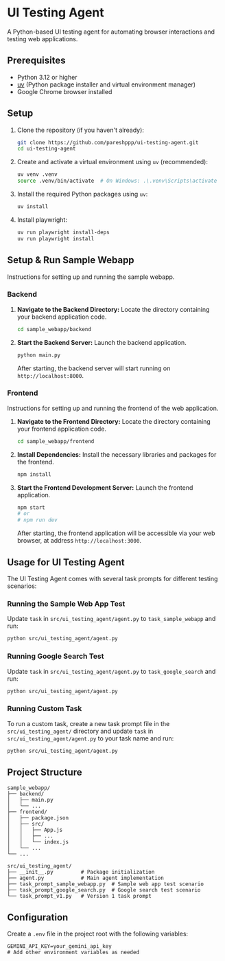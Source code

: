 # UI Testing Agent

A Python-based UI testing agent for automating browser interactions and testing web applications.

## Prerequisites

- Python 3.12 or higher
- [uv](https://github.com/astral-sh/uv) (Python package installer and virtual environment manager)
- Google Chrome browser installed

## Setup

1. Clone the repository (if you haven't already):
   ```bash
   git clone https://github.com/pareshppp/ui-testing-agent.git
   cd ui-testing-agent
   ```

2. Create and activate a virtual environment using `uv` (recommended):
   ```bash
   uv venv .venv
   source .venv/bin/activate  # On Windows: .\.venv\Scripts\activate
   ```

3. Install the required Python packages using `uv`:
   ```bash
   uv install
   ```
   
4. Install playwright:
   ```bash
   uv run playwright install-deps
   uv run playwright install
   ```

## Setup & Run Sample Webapp

Instructions for setting up and running the sample webapp.

### Backend

1.  **Navigate to the Backend Directory:**
    Locate the directory containing your backend application code.
    ```bash
    cd sample_webapp/backend
    ```

2.  **Start the Backend Server:**
    Launch the backend application.
    ```bash
    python main.py
    ```
    After starting, the backend server will start running on `http://localhost:8000`.

### Frontend

Instructions for setting up and running the frontend of the web application.

1.  **Navigate to the Frontend Directory:**
    Locate the directory containing your frontend application code.
    ```bash
    cd sample_webapp/frontend
    ```

2.  **Install Dependencies:**
    Install the necessary libraries and packages for the frontend.
    ```bash
    npm install
    ```

3.  **Start the Frontend Development Server:**
    Launch the frontend application.
    ```bash
    npm start
    # or
    # npm run dev
    ```
    After starting, the frontend application will be accessible via your web browser, at address `http://localhost:3000`.


## Usage for UI Testing Agent

The UI Testing Agent comes with several task prompts for different testing scenarios:

### Running the Sample Web App Test

Update `task` in `src/ui_testing_agent/agent.py` to `task_sample_webapp` and run:

```bash
python src/ui_testing_agent/agent.py
```

### Running Google Search Test

Update `task` in `src/ui_testing_agent/agent.py` to `task_google_search` and run:

```bash
python src/ui_testing_agent/agent.py
```

### Running Custom Task

To run a custom task, create a new task prompt file in the `src/ui_testing_agent/` directory and update `task` in `src/ui_testing_agent/agent.py` to your task name and run:

```bash
python src/ui_testing_agent/agent.py
```


## Project Structure

```
sample_webapp/
├── backend/
│   ├── main.py
│   └── ...
├── frontend/
│   ├── package.json
│   ├── src/
│   │   ├── App.js
│   │   ├── ...
│   │   └── index.js
│   └── ...
└── ...

src/ui_testing_agent/
├── __init__.py         # Package initialization
├── agent.py            # Main agent implementation
├── task_prompt_sample_webapp.py  # Sample web app test scenario
├── task_prompt_google_search.py  # Google search test scenario
└── task_prompt_v1.py   # Version 1 task prompt

```

## Configuration

Create a `.env` file in the project root with the following variables:

```
GEMINI_API_KEY=your_gemini_api_key
# Add other environment variables as needed
```

